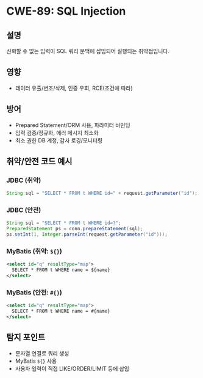 # CWE-89: SQL Injection

## 설명
신뢰할 수 없는 입력이 SQL 쿼리 문맥에 삽입되어 실행되는 취약점입니다.

## 영향
- 데이터 유출/변조/삭제, 인증 우회, RCE(조건에 따라)

## 방어
- Prepared Statement/ORM 사용, 파라미터 바인딩
- 입력 검증/정규화, 에러 메시지 최소화
- 최소 권한 DB 계정, 감사 로깅/모니터링

## 취약/안전 코드 예시
### JDBC (취약)
```java
String sql = "SELECT * FROM t WHERE id=" + request.getParameter("id");
```

### JDBC (안전)
```java
String sql = "SELECT * FROM t WHERE id=?";
PreparedStatement ps = conn.prepareStatement(sql);
ps.setInt(1, Integer.parseInt(request.getParameter("id")));
```

### MyBatis (취약: `${}`)
```xml
<select id="q" resultType="map">
  SELECT * FROM t WHERE name = ${name}
</select>
```

### MyBatis (안전: `#{}`)
```xml
<select id="q" resultType="map">
  SELECT * FROM t WHERE name = #{name}
</select>
```

## 탐지 포인트
- 문자열 연결로 쿼리 생성
- MyBatis `${}` 사용
- 사용자 입력이 직접 LIKE/ORDER/LIMIT 등에 삽입
